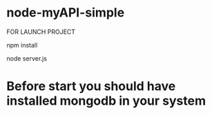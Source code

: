 # node-myAPI-simple

FOR LAUNCH PROJECT 

npm install

node server.js

# Before start you should have installed mongodb in your system
